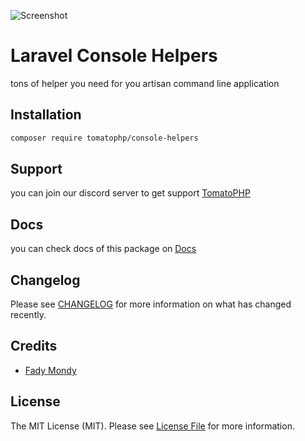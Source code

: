 ![Screenshot](https://github.com/tomatophp/console-helpers/blob/master/art/screenshot.png)

# Laravel Console Helpers

tons of helper you need for you artisan command line application

## Installation

```bash
composer require tomatophp/console-helpers
```

## Support

you can join our discord server to get support [TomatoPHP](https://discord.gg/Xqmt35Uh)

## Docs

you can check docs of this package on [Docs](https://docs.tomatophp.com/plugins/laravel-console-helpers)

## Changelog

Please see [CHANGELOG](CHANGELOG.md) for more information on what has changed recently.

## Credits

- [Fady Mondy](https://github.com/3x1io)

## License

The MIT License (MIT). Please see [License File](LICENSE.md) for more information.

